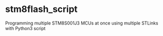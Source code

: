 # stm8flash_script
Programming multiple STM8S001J3 MCUs at once using multiple STLinks with Python3 script
